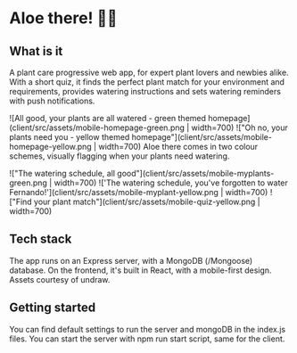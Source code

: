 # Aloe there! 👋🌿

## What is it

A plant care progressive web app, for expert plant lovers and newbies alike.
With a short quiz, it finds the perfect plant match for your environment and requirements, provides watering instructions and sets watering reminders with push notifications.

![All good, your plants are all watered - green themed homepage](client/src/assets/mobile-homepage-green.png | width=700)
!["Oh no, your plants need you - yellow themed homepage"](client/src/assets/mobile-homepage-yellow.png | width=700)
Aloe there comes in two colour schemes, visually flagging when your plants need watering.

!["The watering schedule, all good"](client/src/assets/mobile-myplants-green.png | width=700)
!['The watering schedule, you've forgotten to water Fernando!'](client/src/assets/mobile-myplant-yellow.png | width=700)
!["Find your plant match"](client/src/assets/mobile-quiz-yellow.png | width=700)

## Tech stack

The app runs on an Express server, with a MongoDB (/Mongoose) database. On the frontend, it's built in React, with a mobile-first design. Assets courtesy of undraw.

## Getting started

You can find default settings to run the server and mongoDB in the index.js files.
You can start the server with npm run start script, same for the client.
